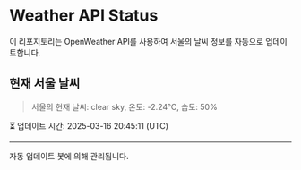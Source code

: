 
# Weather API Status

이 리포지토리는 OpenWeather API를 사용하여 서울의 날씨 정보를 자동으로 업데이트합니다.

## 현재 서울 날씨
> 서울의 현재 날씨: clear sky, 온도: -2.24°C, 습도: 50%

⏳ 업데이트 시간: 2025-03-16 20:45:11 (UTC)

---
자동 업데이트 봇에 의해 관리됩니다.
